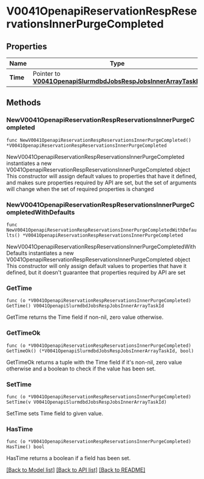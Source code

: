 # V0041OpenapiReservationRespReservationsInnerPurgeCompleted

## Properties

Name | Type | Description | Notes
------------ | ------------- | ------------- | -------------
**Time** | Pointer to [**V0041OpenapiSlurmdbdJobsRespJobsInnerArrayTaskId**](V0041OpenapiSlurmdbdJobsRespJobsInnerArrayTaskId.md) |  | [optional] 

## Methods

### NewV0041OpenapiReservationRespReservationsInnerPurgeCompleted

`func NewV0041OpenapiReservationRespReservationsInnerPurgeCompleted() *V0041OpenapiReservationRespReservationsInnerPurgeCompleted`

NewV0041OpenapiReservationRespReservationsInnerPurgeCompleted instantiates a new V0041OpenapiReservationRespReservationsInnerPurgeCompleted object
This constructor will assign default values to properties that have it defined,
and makes sure properties required by API are set, but the set of arguments
will change when the set of required properties is changed

### NewV0041OpenapiReservationRespReservationsInnerPurgeCompletedWithDefaults

`func NewV0041OpenapiReservationRespReservationsInnerPurgeCompletedWithDefaults() *V0041OpenapiReservationRespReservationsInnerPurgeCompleted`

NewV0041OpenapiReservationRespReservationsInnerPurgeCompletedWithDefaults instantiates a new V0041OpenapiReservationRespReservationsInnerPurgeCompleted object
This constructor will only assign default values to properties that have it defined,
but it doesn't guarantee that properties required by API are set

### GetTime

`func (o *V0041OpenapiReservationRespReservationsInnerPurgeCompleted) GetTime() V0041OpenapiSlurmdbdJobsRespJobsInnerArrayTaskId`

GetTime returns the Time field if non-nil, zero value otherwise.

### GetTimeOk

`func (o *V0041OpenapiReservationRespReservationsInnerPurgeCompleted) GetTimeOk() (*V0041OpenapiSlurmdbdJobsRespJobsInnerArrayTaskId, bool)`

GetTimeOk returns a tuple with the Time field if it's non-nil, zero value otherwise
and a boolean to check if the value has been set.

### SetTime

`func (o *V0041OpenapiReservationRespReservationsInnerPurgeCompleted) SetTime(v V0041OpenapiSlurmdbdJobsRespJobsInnerArrayTaskId)`

SetTime sets Time field to given value.

### HasTime

`func (o *V0041OpenapiReservationRespReservationsInnerPurgeCompleted) HasTime() bool`

HasTime returns a boolean if a field has been set.


[[Back to Model list]](../README.md#documentation-for-models) [[Back to API list]](../README.md#documentation-for-api-endpoints) [[Back to README]](../README.md)


